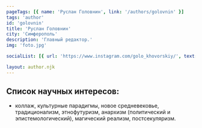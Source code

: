 ```yaml
---
pageTags: [{ name: 'Руслан Головнин', link: '/authors/golovnin' }]
tags: 'author'
id: 'golovnin'
title: 'Руслан Головнин'
city: 'Симферополь'
description: 'Главный редактор.'
img: 'foto.jpg'

socialList: [{ url: 'https://www.instagram.com/golo_khovorskiy/', text: 'Инстаграм' }]

layout: author.njk
---
```


## Список научных интересов:

<section class="interes">

- коллаж, культурные парадигмы, новое средневековье, традиционализм, этнофутуризм, анархизм (политический и эпистемологический), магический реализм, постсекуляризм.

</section> 